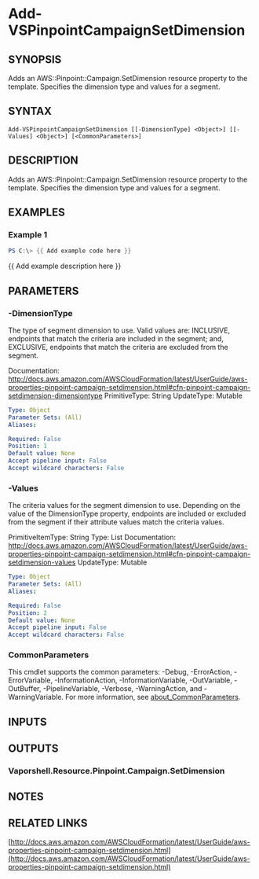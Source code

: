 # Add-VSPinpointCampaignSetDimension

## SYNOPSIS
Adds an AWS::Pinpoint::Campaign.SetDimension resource property to the template.
Specifies the dimension type and values for a segment.

## SYNTAX

```
Add-VSPinpointCampaignSetDimension [[-DimensionType] <Object>] [[-Values] <Object>] [<CommonParameters>]
```

## DESCRIPTION
Adds an AWS::Pinpoint::Campaign.SetDimension resource property to the template.
Specifies the dimension type and values for a segment.

## EXAMPLES

### Example 1
```powershell
PS C:\> {{ Add example code here }}
```

{{ Add example description here }}

## PARAMETERS

### -DimensionType
The type of segment dimension to use.
Valid values are: INCLUSIVE, endpoints that match the criteria are included in the segment; and, EXCLUSIVE, endpoints that match the criteria are excluded from the segment.

Documentation: http://docs.aws.amazon.com/AWSCloudFormation/latest/UserGuide/aws-properties-pinpoint-campaign-setdimension.html#cfn-pinpoint-campaign-setdimension-dimensiontype
PrimitiveType: String
UpdateType: Mutable

```yaml
Type: Object
Parameter Sets: (All)
Aliases:

Required: False
Position: 1
Default value: None
Accept pipeline input: False
Accept wildcard characters: False
```

### -Values
The criteria values for the segment dimension to use.
Depending on the value of the DimensionType property, endpoints are included or excluded from the segment if their attribute values match the criteria values.

PrimitiveItemType: String
Type: List
Documentation: http://docs.aws.amazon.com/AWSCloudFormation/latest/UserGuide/aws-properties-pinpoint-campaign-setdimension.html#cfn-pinpoint-campaign-setdimension-values
UpdateType: Mutable

```yaml
Type: Object
Parameter Sets: (All)
Aliases:

Required: False
Position: 2
Default value: None
Accept pipeline input: False
Accept wildcard characters: False
```

### CommonParameters
This cmdlet supports the common parameters: -Debug, -ErrorAction, -ErrorVariable, -InformationAction, -InformationVariable, -OutVariable, -OutBuffer, -PipelineVariable, -Verbose, -WarningAction, and -WarningVariable. For more information, see [about_CommonParameters](http://go.microsoft.com/fwlink/?LinkID=113216).

## INPUTS

## OUTPUTS

### Vaporshell.Resource.Pinpoint.Campaign.SetDimension
## NOTES

## RELATED LINKS

[http://docs.aws.amazon.com/AWSCloudFormation/latest/UserGuide/aws-properties-pinpoint-campaign-setdimension.html](http://docs.aws.amazon.com/AWSCloudFormation/latest/UserGuide/aws-properties-pinpoint-campaign-setdimension.html)

